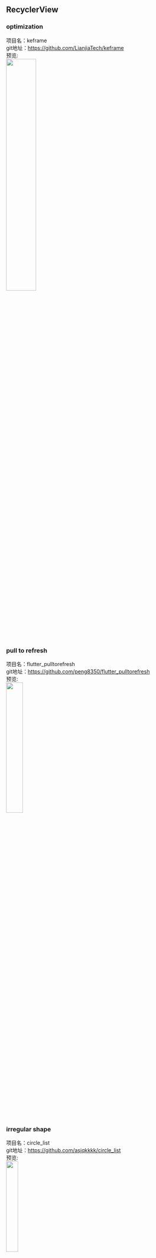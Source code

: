 ## RecyclerView <br>

### optimization
项目名：keframe<br>
git地址：https://github.com/LianjiaTech/keframe<br>
预览:<br>
<img src="https://user-images.githubusercontent.com/40540394/123203124-6eb83800-d4e8-11eb-9fd8-8b53e79c258f.png" width="40%"> <br>


### pull to refresh

项目名：flutter_pulltorefresh<br>
git地址：https://github.com/peng8350/flutter_pulltorefresh<br>
预览:<br>
<img src="https://github.com/peng8350/flutter_pulltorefresh/raw/master/arts/example1.gif" width="30%"> <br>


### irregular shape


项目名：circle_list<br>
git地址：https://github.com/asjqkkkk/circle_list<br>
预览:<br>
<img src="https://camo.githubusercontent.com/78fa4d77a4339381e51a4e5838f1e3fc5fdee38e/68747470733a2f2f626c6f672d7069632d313235363639363032392e636f732e61702d6775616e677a686f752e6d7971636c6f75642e636f6d2f636972636c5f6c6973742f636972636c652e676966" width="25%"> <br>
